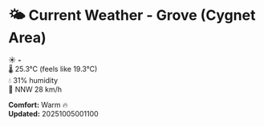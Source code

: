 # 🌤️ Current Weather - Grove (Cygnet Area)

☀️ **-**  
🌡️ 25.3°C (feels like 19.3°C)  
💧 31% humidity  
💨 NNW 28 km/h  

**Comfort:** Warm 🔥  
**Updated:** 20251005001100
